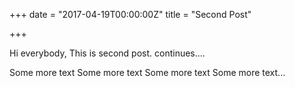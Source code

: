 +++
date = "2017-04-19T00:00:00Z"
title = "Second Post"

+++

Hi everybody, This is second post. continues....

Some more text Some more text Some more text Some more text...

<!--more-->
